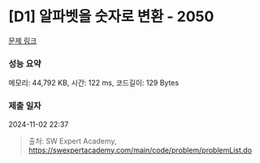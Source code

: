 # [D1] 알파벳을 숫자로 변환 - 2050 

[문제 링크](https://swexpertacademy.com/main/code/problem/problemDetail.do?contestProbId=AV5QLGxKAzQDFAUq) 

### 성능 요약

메모리: 44,792 KB, 시간: 122 ms, 코드길이: 129 Bytes

### 제출 일자

2024-11-02 22:37



> 출처: SW Expert Academy, https://swexpertacademy.com/main/code/problem/problemList.do